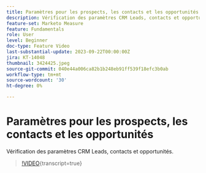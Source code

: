```yaml
---
title: Paramètres pour les prospects, les contacts et les opportunités
description: Vérification des paramètres CRM Leads, contacts et opportunités.
feature-set: Marketo Measure
feature: Fundamentals
role: User
level: Beginner
doc-type: Feature Video
last-substantial-update: 2023-09-22T00:00:00Z
jira: KT-14048
thumbnail: 3424425.jpeg
source-git-commit: 040e44a006ca82b1b248eb91ff539f18efc3b0ab
workflow-type: tm+mt
source-wordcount: '30'
ht-degree: 0%

---
```



# Paramètres pour les prospects, les contacts et les opportunités

Vérification des paramètres CRM Leads, contacts et opportunités.

>[!VIDEO](https://video.tv.adobe.com/v/3424425/?learn=on){transcript=true}
